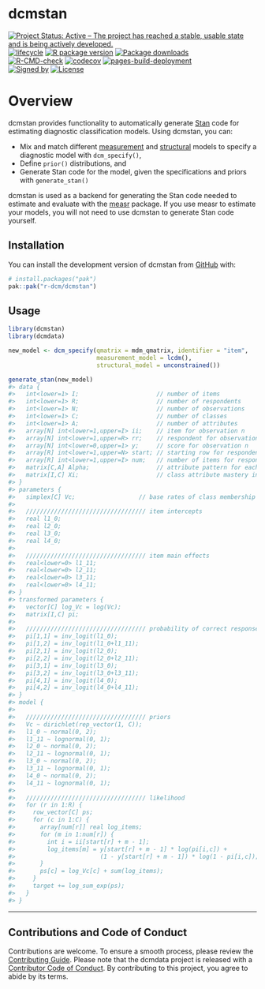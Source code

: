 
<!-- README.md is generated from README.Rmd. Please edit that file -->

# dcmstan

<!-- badges: start -->

[![Project Status: Active – The project has reached a stable, usable
state and is being actively
developed.](https://www.repostatus.org/badges/latest/active.svg)](https://www.repostatus.org/#active)
[![lifecycle](https://img.shields.io/badge/lifecycle-stable-brightgreen.svg)](https://lifecycle.r-lib.org/articles/stages.html)
[![R package
version](https://www.r-pkg.org/badges/version/dcmstan)](https://cran.r-project.org/package=dcmstan)
[![Package
downloads](https://cranlogs.r-pkg.org/badges/grand-total/dcmstan)](https://cran.r-project.org/package=dcmstan)</br>
[![R-CMD-check](https://github.com/r-dcm/dcmstan/actions/workflows/R-CMD-check.yaml/badge.svg)](https://github.com/r-dcm/dcmstan/actions/workflows/R-CMD-check.yaml)
[![codecov](https://codecov.io/gh/r-dcm/dcmstan/graph/badge.svg?token=D6qTsKTROZ)](https://codecov.io/gh/r-dcm/dcmstan)
[![pages-build-deployment](https://github.com/r-dcm/dcmstan/actions/workflows/pages/pages-build-deployment/badge.svg)](https://github.com/r-dcm/dcmstan/actions/workflows/pages/pages-build-deployment)</br>
[![Signed
by](https://img.shields.io/badge/Keybase-Verified-brightgreen.svg)](https://keybase.io/wjakethompson)
[![License](https://img.shields.io/badge/License-MIT-blue.svg)](https://opensource.org/license/mit)
<!-- badges: end -->

# Overview

dcmstan provides functionality to automatically generate
[Stan](https://mc-stan.org) code for estimating diagnostic
classification models. Using dcmstan, you can:

- Mix and match different
  [measurement](https://dcmstan.r-dcm.org/reference/measurement-model)
  and [structural](https://dcmstan.r-dcm.org/reference/structural-model)
  models to specify a diagnostic model with `dcm_specify()`,
- Define `prior()` distributions, and
- Generate Stan code for the model, given the specifications and priors
  with `generate_stan()`

dcmstan is used as a backend for generating the Stan code needed to
estimate and evaluate with the [measr](https://measr.info) package. If
you use measr to estimate your models, you will not need to use dcmstan
to generate Stan code yourself.

## Installation

You can install the development version of dcmstan from
[GitHub](https://github.com/) with:

``` r
# install.packages("pak")
pak::pak("r-dcm/dcmstan")
```

## Usage

``` r
library(dcmstan)
library(dcmdata)

new_model <- dcm_specify(qmatrix = mdm_qmatrix, identifier = "item",
                         measurement_model = lcdm(),
                         structural_model = unconstrained())

generate_stan(new_model)
#> data {
#>   int<lower=1> I;                      // number of items
#>   int<lower=1> R;                      // number of respondents
#>   int<lower=1> N;                      // number of observations
#>   int<lower=1> C;                      // number of classes
#>   int<lower=1> A;                      // number of attributes
#>   array[N] int<lower=1,upper=I> ii;    // item for observation n
#>   array[N] int<lower=1,upper=R> rr;    // respondent for observation n
#>   array[N] int<lower=0,upper=1> y;     // score for observation n
#>   array[R] int<lower=1,upper=N> start; // starting row for respondent R
#>   array[R] int<lower=1,upper=I> num;   // number of items for respondent R
#>   matrix[C,A] Alpha;                   // attribute pattern for each class
#>   matrix[I,C] Xi;                      // class attribute mastery indicator
#> }
#> parameters {
#>   simplex[C] Vc;                  // base rates of class membership
#> 
#>   ////////////////////////////////// item intercepts
#>   real l1_0;
#>   real l2_0;
#>   real l3_0;
#>   real l4_0;
#> 
#>   ////////////////////////////////// item main effects
#>   real<lower=0> l1_11;
#>   real<lower=0> l2_11;
#>   real<lower=0> l3_11;
#>   real<lower=0> l4_11;
#> }
#> transformed parameters {
#>   vector[C] log_Vc = log(Vc);
#>   matrix[I,C] pi;
#> 
#>   ////////////////////////////////// probability of correct response
#>   pi[1,1] = inv_logit(l1_0);
#>   pi[1,2] = inv_logit(l1_0+l1_11);
#>   pi[2,1] = inv_logit(l2_0);
#>   pi[2,2] = inv_logit(l2_0+l2_11);
#>   pi[3,1] = inv_logit(l3_0);
#>   pi[3,2] = inv_logit(l3_0+l3_11);
#>   pi[4,1] = inv_logit(l4_0);
#>   pi[4,2] = inv_logit(l4_0+l4_11);
#> }
#> model {
#> 
#>   ////////////////////////////////// priors
#>   Vc ~ dirichlet(rep_vector(1, C));
#>   l1_0 ~ normal(0, 2);
#>   l1_11 ~ lognormal(0, 1);
#>   l2_0 ~ normal(0, 2);
#>   l2_11 ~ lognormal(0, 1);
#>   l3_0 ~ normal(0, 2);
#>   l3_11 ~ lognormal(0, 1);
#>   l4_0 ~ normal(0, 2);
#>   l4_11 ~ lognormal(0, 1);
#> 
#>   ////////////////////////////////// likelihood
#>   for (r in 1:R) {
#>     row_vector[C] ps;
#>     for (c in 1:C) {
#>       array[num[r]] real log_items;
#>       for (m in 1:num[r]) {
#>         int i = ii[start[r] + m - 1];
#>         log_items[m] = y[start[r] + m - 1] * log(pi[i,c]) +
#>                        (1 - y[start[r] + m - 1]) * log(1 - pi[i,c]);
#>       }
#>       ps[c] = log_Vc[c] + sum(log_items);
#>     }
#>     target += log_sum_exp(ps);
#>   }
#> }
```

------------------------------------------------------------------------

## Contributions and Code of Conduct

Contributions are welcome. To ensure a smooth process, please review the
[Contributing Guide](https://dcmstan.r-dcm.org/CONTRIBUTING.html).
Please note that the dcmdata project is released with a [Contributor
Code of Conduct](https://dcmstan.r-dcm.org/CODE_OF_CONDUCT.html). By
contributing to this project, you agree to abide by its terms.
